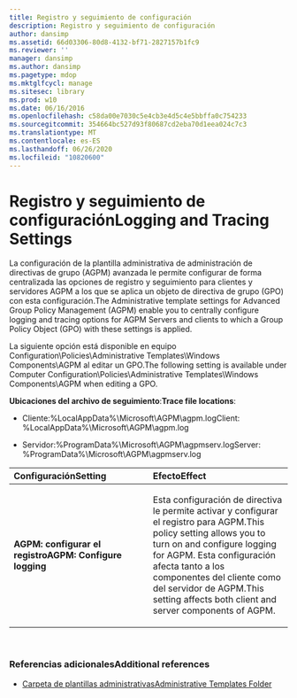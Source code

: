 ```yaml
---
title: Registro y seguimiento de configuración
description: Registro y seguimiento de configuración
author: dansimp
ms.assetid: 66d03306-80d8-4132-bf71-2827157b1fc9
ms.reviewer: ''
manager: dansimp
ms.author: dansimp
ms.pagetype: mdop
ms.mktglfcycl: manage
ms.sitesec: library
ms.prod: w10
ms.date: 06/16/2016
ms.openlocfilehash: c58da00e7030c5e4cb3e4d5c4e5bbffa0c754233
ms.sourcegitcommit: 354664bc527d93f80687cd2eba70d1eea024c7c3
ms.translationtype: MT
ms.contentlocale: es-ES
ms.lasthandoff: 06/26/2020
ms.locfileid: "10820600"
---
```

# <span data-ttu-id="b8430-103">Registro y seguimiento de configuración</span><span class="sxs-lookup"><span data-stu-id="b8430-103">Logging and Tracing Settings</span></span>


<span data-ttu-id="b8430-104">La configuración de la plantilla administrativa de administración de directivas de grupo (AGPM) avanzada le permite configurar de forma centralizada las opciones de registro y seguimiento para clientes y servidores AGPM a los que se aplica un objeto de directiva de grupo (GPO) con esta configuración.</span><span class="sxs-lookup"><span data-stu-id="b8430-104">The Administrative template settings for Advanced Group Policy Management (AGPM) enable you to centrally configure logging and tracing options for AGPM Servers and clients to which a Group Policy Object (GPO) with these settings is applied.</span></span>

<span data-ttu-id="b8430-105">La siguiente opción está disponible en equipo Configuration\\Policies\\Administrative Templates\\Windows Components\\AGPM al editar un GPO.</span><span class="sxs-lookup"><span data-stu-id="b8430-105">The following setting is available under Computer Configuration\\Policies\\Administrative Templates\\Windows Components\\AGPM when editing a GPO.</span></span>

<span data-ttu-id="b8430-106">**Ubicaciones del archivo de seguimiento**:</span><span class="sxs-lookup"><span data-stu-id="b8430-106">**Trace file locations**:</span></span>

-   <span data-ttu-id="b8430-107">Cliente:%LocalAppData%\\Microsoft\\AGPM\\agpm.log</span><span class="sxs-lookup"><span data-stu-id="b8430-107">Client: %LocalAppData%\\Microsoft\\AGPM\\agpm.log</span></span>

-   <span data-ttu-id="b8430-108">Servidor:%ProgramData%\\Microsoft\\AGPM\\agpmserv.log</span><span class="sxs-lookup"><span data-stu-id="b8430-108">Server: %ProgramData%\\Microsoft\\AGPM\\agpmserv.log</span></span>

<table>
<colgroup>
<col width="50%" />
<col width="50%" />
</colgroup>
<thead>
<tr class="header">
<th align="left"><span data-ttu-id="b8430-109">Configuración</span><span class="sxs-lookup"><span data-stu-id="b8430-109">Setting</span></span></th>
<th align="left"><span data-ttu-id="b8430-110">Efecto</span><span class="sxs-lookup"><span data-stu-id="b8430-110">Effect</span></span></th>
</tr>
</thead>
<tbody>
<tr class="odd">
<td align="left"><p><strong><span data-ttu-id="b8430-111">AGPM: configurar el registro</span><span class="sxs-lookup"><span data-stu-id="b8430-111">AGPM: Configure logging</span></span></strong></p></td>
<td align="left"><p><span data-ttu-id="b8430-112">Esta configuración de directiva le permite activar y configurar el registro para AGPM.</span><span class="sxs-lookup"><span data-stu-id="b8430-112">This policy setting allows you to turn on and configure logging for AGPM.</span></span> <span data-ttu-id="b8430-113">Esta configuración afecta tanto a los componentes del cliente como del servidor de AGPM.</span><span class="sxs-lookup"><span data-stu-id="b8430-113">This setting affects both client and server components of AGPM.</span></span></p></td>
</tr>
</tbody>
</table>

 

### <span data-ttu-id="b8430-114">Referencias adicionales</span><span class="sxs-lookup"><span data-stu-id="b8430-114">Additional references</span></span>

-   [<span data-ttu-id="b8430-115">Carpeta de plantillas administrativas</span><span class="sxs-lookup"><span data-stu-id="b8430-115">Administrative Templates Folder</span></span>](administrative-templates-folder-agpm40.md)

 

 





